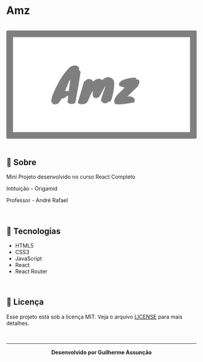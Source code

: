# Amz

<br>

<div align="center">
  <img src="public/amz-github.svg" alt="Amz">
</div>

<br>

## :bookmark_tabs: Sobre

Mini Projeto desenvolvido no curso React Completo

Intituição - Origamid

Professor - André Rafael

<br>

## :rocket: Tecnologias

- HTML5
- CSS3
- JavaScript
- React
- React Router


<br>

## :green_book: Licença 

Esse projeto está sob a licença MIT. Veja o arquivo [LICENSE](LICENSE) para mais detalhes.

<br>

---

<div align="center">
    <b>Desenvolvido por Guilherme Assunção</b>
</div>
